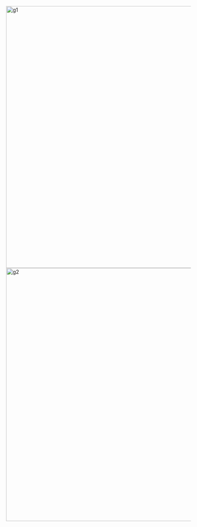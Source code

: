 <img width="715" alt="g1" src="https://github.com/crazycodeop/Github-User-Proxy/assets/85179778/a12d645e-f426-4ab7-9e3d-4c39326224e7">

<img width="691" alt="g2" src="https://github.com/crazycodeop/Github-User-Proxy/assets/85179778/453f4555-bc7c-485a-9c05-d287f9ca64cc">
